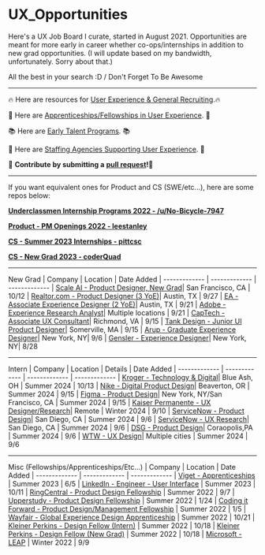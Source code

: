 # UX_Opportunities

Here's a UX Job Board I curate, started in August 2021. Opportunities are meant for more early in career whether co-ops/internships in addition to new grad opportunities. (I will update based on my bandwidth, unfortunately. Sorry about that.)

All the best in your search :D / Don't Forget To Be Awesome 

---

🔥 Here are resources for [User Experience & General Recruiting](https://www.notion.so/mikedeng/UX-Resources-5f374d563e6a41e98559974486065122).🔥

📖 Here are [Apprenticeships/Fellowships in User Experience](https://docs.google.com/spreadsheets/d/1ejPHgm4oK6bYMvcNmqAoRhh5_os2L1bRzgoKoaOCFCw/edit?usp=sharing). 📖

📚 Here are [Early Talent Programs](https://docs.google.com/spreadsheets/d/1VhhbZFkECqOVmnzWMJ70QBZ7Ljxh-d2d3rC5KAmJZ0E/edit?usp=sharing). 📚 

📙 Here are [Staffing Agencies Supporting User Experience](https://docs.google.com/spreadsheets/d/1bvmvjpw6S2eng2sOblC1ahHOR2IvPua5Vqr8_INZU7I/edit?usp=sharing). 📙

🙏 **Contribute by submitting a** [**pull request**](https://github.com/susam/gitpr#create-pull-request)**!🙏**


---

If you want equivalent ones for Product and CS (SWE/etc...), here are some repos below:

[**Underclassmen Internship Programs 2022 - /u/No-Bicycle-7947**]([https://docs.google.com/spreadsheets/d/15arh2xiWZ9noq_ogtD_IvfXZ-Np8ZnVdaKEbw0_g-Oo/edit#gid=1540676130](https://docs.google.com/spreadsheets/d/e/2PACX-1vSnKUwwEW-efubdQ_RFrrcOFkCiSw8gQ1THkS5sec-CjQvusuOQLHANPc_izk-bSWEB91rT7beAaYBz/pubhtml))

[**Product - PM Openings 2022 - leestanley**](https://github.com/leestanley/pm-openings2022)

[**CS - Summer 2023 Internships - pittcsc**](https://github.com/pittcsc/Summer2023-Internships)

[**CS - New Grad 2023 - coderQuad**](https://github.com/coderQuad/New-Grad-Positions-2023)

---

New Grad
| Company  | Location | Date Added 
| ------------- | ------------- | -------------
| [Scale AI - Product Designer, New Grad](https://boards.greenhouse.io/scaleai/jobs/4328097005?gh_src=acad35425us)| San Francisco, CA | 10/12
| [Realtor.com - Product Designer (3 YoE)](https://www.glassdoor.com/job-listing/product-designer-realtor-com-careers-JV_IC1139761_KO0,16_KE17,36.htm?jl=1008887777862&utm_source=jobalert&utm_medium=email&utm_content=ja-jobpos14-1008887777862&utm_campaign=jobAlertAlert&pos=114&ao=1136043&s=224&guid=0000018ad63eeba689dd1b9b4ec0b939&src=GD_JOB_AD&t=JA&vt=e&uido=E6CBBCD055BBECB20646112D7E520A33&ea=1&cs=1_7d296f05&cb=1695812015794&jobListingId=1008887777862&jrtk=5-yul1-0-1hbb4blg8je2g800-741620f4ad2d31e9&tgt=GD_JOB_VIEW&ja=235985212&ctt=1695814478928&srs=EMAIL_JOB_ALERT&gdir=1)| Austin, TX | 9/27
| [EA - Associate Experience Designer (2 YoE)](https://ea.gr8people.com/jobs/180406/associate-experience-designer-college?sid=4)| Austin, TX | 9/21
| [Adobe - Experience Research Analyst](https://careers.adobe.com/us/en/job/ADOBUSR139470EXTERNALENUS/2024-University-Graduate-Experience-Research-Analyst?utm_medium=phenom-feeds&source=LinkedIn&utm_source=linkedin)| Multiple locations | 9/21
| [CapTech - Associate UX Consultant](https://jobs.smartrecruiters.com/CapTechConsulting/743999929139598-associate-ux-consultant-graduating-dec-2023-may-2024-)| Richmond, VA | 9/15
| [Tank Design - Junior UI Product Designer](https://workforcenow.adp.com/mascsr/default/mdf/recruitment/recruitment.html?cid=5fa5b35c-9d8e-4dfa-85ec-9d9f33daef63&ccId=19000101_000001&lang=en_US&jobId=474651)| Somerville, MA | 9/15
| [Arup - Graduate Experience Designer](https://jobs.arup.com/jobs/graduate-experience-designer-available-2024-19244)| New York, NY| 9/6
| [Gensler - Experience Designer](https://gensler.wd1.myworkdayjobs.com/genslercareers/job/New-York-NY-US/Experience-Designer_R-11612?source=Social+Media+%E2%80%93+LinkedIn)| New York, NY| 8/28

---

Intern
| Company  | Location | Details | Date Added
| ------------- | ------------- | ------------- | -------------
| [Kroger - Technology & Digital](https://kroger.eightfold.ai/careers/job/17703235)| Blue Ash, OH | Summer 2024 | 10/13
| [Nike - Digital Product Design](https://jobs.nike.com/job/R-10913)| Beaverton, OR | Summer 2024 | 9/15
| [Figma - Product Design](https://boards.greenhouse.io/figma/jobs/4945802004)| New York, NY/San Francisco, CA | Summer 2024 | 9/15
| [Kaiser Permanente - UX Designer/Research](https://www.kaiserpermanentejobs.org/job/seattle/ux-designer-researcher-student-intern/641/54033263152)| Remote | Winter 2024 | 9/10
| [ServiceNow - Product Design](https://careers.servicenow.com/early-career/jobs/743999927689563EXT?lang=en-us)| San Diego, CA | Summer 2024 | 9/6
| [ServiceNow - UX Research](https://careers.servicenow.com/careers/jobs/743999927689893EXT?lang=en-us)| San Diego, CA | Summer 2024 | 9/6
| [DSG - Product Design](https://dsg.contacthr.com/128017665)| Coraopolis,PA | Summer 2024 | 9/6
| [WTW - UX Design](https://eedu.fa.em3.oraclecloud.com/hcmUI/CandidateExperience/en/sites/CX_1003/job/202306319?utm_medium=jobshare)| Multiple cities | Summer 2024 | 9/6

---

Misc (Fellowships/Apprenticeships/Etc...)
| Company  | Location | Date Added
| ------------- | ------------- | ------------- 
| [Viget - Apprenticeships](https://www.linkedin.com/jobs/view/3298970475) | Summer 2023 | 6/5
| [LinkedIn - Engineer - User Interface](https://www.linkedin.com/jobs/view/3298970475) | Summer 2023 | 10/11
| [RingCentral - Product Design Fellowship](https://ringcentral.wd1.myworkdayjobs.com/en-US/RingCentral_Careers/details/Product-Designer-Fellow_R065782) | Summer 2022 | 9/7
| [Upperstudy - Product Design Fellowship](https://docs.google.com/forms/d/e/1FAIpQLSd3U6nZu0ru_juQ6XySoavn3d5qVgO5WkwSMGuYsBKxwevt0A/viewform) | Summer 2022 | 1/24
| [Coding it Forward - Product Design/Management Fellowship](https://www.codingitforward.com/summer-fellowships?utm_source=rsvp) | Summer 2022 | 1/5
| [Wayfair - Global Experience Design Apprenticeship](https://apprenticareers.org/) | Summer 2022 | 10/21
| [Kleiner Perkins - Design Fellow (Intern)](https://boards.greenhouse.io/2022fellows/jobs/5577846002) | Summer 2022 | 10/18
| [Kleiner Perkins - Design Fellow (New Grad)](https://boards.greenhouse.io/2022fellows/jobs/5596540002) | Summer 2022 | 10/18
| [Microsoft - LEAP](https://www.microsoft.com/en-us/leap/application-process/) | Winter 2022 | 9/9
